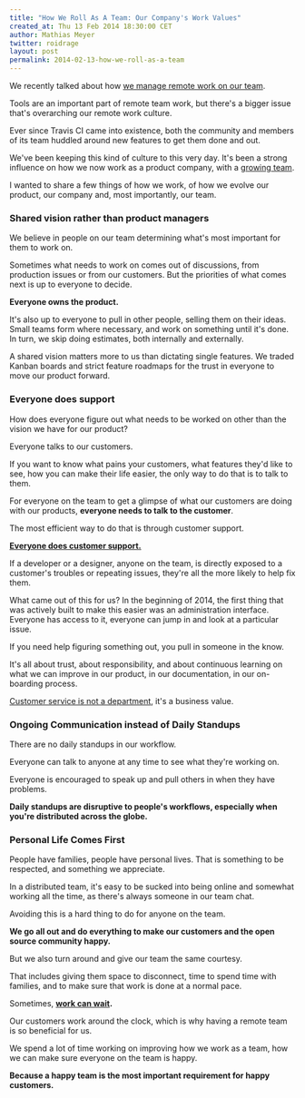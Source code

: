 ```yaml
---
title: "How We Roll As A Team: Our Company's Work Values"
created_at: Thu 13 Feb 2014 18:30:00 CET
author: Mathias Meyer
twitter: roidrage
layout: post
permalink: 2014-02-13-how-we-roll-as-a-team
---
```

We recently talked about how [we manage remote work on our
team](/2014-02-03-how-we-manage-work-in-a-remote-team/).

Tools are an important part of remote team work, but there's a bigger issue
that's overarching our remote work culture.

Ever since Travis CI came into existence, both the community and members of its
team huddled around new features to get them done and out.

We've been keeping this kind of culture to this very day. It's been a strong
influence on how we now work as a product company, with a [growing
team](https://travis-ci.com/team).

I wanted to share a few things of how we work, of how we evolve our product, our
company and, most importantly, our team.

### Shared vision rather than product managers

We believe in people on our team determining what's most important for them to
work on.

Sometimes what needs to work on comes out of discussions, from production issues
or from our customers. But the priorities of what comes next is up to everyone
to decide.

**Everyone owns the product.**

It's also up to everyone to pull in other people, selling them on their ideas.
Small teams form where necessary, and work on something until it's done. In
turn, we skip doing estimates, both internally and externally.

A shared vision matters more to us than dictating single features. We traded
Kanban boards and strict feature roadmaps for the trust in everyone to move our
product forward.

### Everyone does support

How does everyone figure out what needs to be worked on other than the vision we
have for our product?

Everyone talks to our customers.

If you want to know what pains your customers, what features they'd like to see,
how you can make their life easier, the only way to do that is to talk to them.

For everyone on the team to get a glimpse of what our customers are doing with
our products, **everyone needs to talk to the customer**.

The most efficient way to do that is through customer support.

**[Everyone does customer
support.](http://signalvnoise.com/posts/3676-everyone-on-support)**

If a developer or a designer, anyone on the team, is directly exposed to a
customer's troubles or repeating issues, they're all the more likely to help fix
them.

What came out of this for us? In the beginning of 2014, the first thing that was
actively built to make this easier was an administration interface. Everyone has
access to it, everyone can jump in and look at a particular issue.

If you need help figuring something out, you pull in someone in the know.

It's all about trust, about responsibility, and about continuous learning on
what we can improve in our product, in our documentation, in our on-boarding
process.

[Customer service is not a
department](http://jackealtman.com/customer-service-isnt-a-department), it's a
business value.

### Ongoing Communication instead of Daily Standups

There are no daily standups in our workflow.

Everyone can talk to anyone at any time to see what they're working on.

Everyone is encouraged to speak up and pull others in when they have problems.

**Daily standups are disruptive to people's workflows, especially when you're
distributed across the globe.**

### Personal Life Comes First

People have families, people have personal lives. That is something to be
respected, and something we appreciate.

In a distributed team, it's easy to be sucked into being online and somewhat
working all the time, as there's always someone in our team chat.

Avoiding this is a hard thing to do for anyone on the team.

**We go all out and do everything to make our customers and the open source
community happy.**

But we also turn around and give our team the same courtesy.

That includes giving them space to disconnect, time to spend time with families,
and to make sure that work is done at a normal pace.

Sometimes, **[work can wait](https://37signals.com/remote/workcanwait).**

Our customers work around the clock, which is why having a remote team is so
beneficial for us.

We spend a lot of time working on improving how we work as a team, how we can
make sure everyone on the team is happy.

**Because a happy team is the most important requirement for happy customers.**

